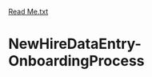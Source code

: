 [Read Me.txt](https://github.com/JessJutha/NewHireDataEntry-OnboardingProcess/files/7074094/Read.Me.txt)
# NewHireDataEntry-OnboardingProcess
